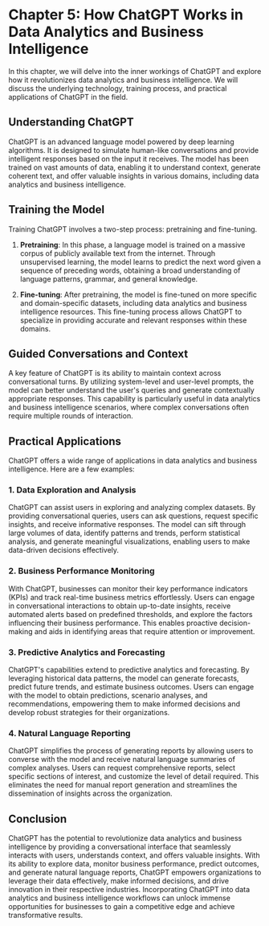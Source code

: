 Chapter 5: How ChatGPT Works in Data Analytics and Business Intelligence
========================================================================

In this chapter, we will delve into the inner workings of ChatGPT and explore how it revolutionizes data analytics and business intelligence. We will discuss the underlying technology, training process, and practical applications of ChatGPT in the field.

Understanding ChatGPT
---------------------

ChatGPT is an advanced language model powered by deep learning algorithms. It is designed to simulate human-like conversations and provide intelligent responses based on the input it receives. The model has been trained on vast amounts of data, enabling it to understand context, generate coherent text, and offer valuable insights in various domains, including data analytics and business intelligence.

Training the Model
------------------

Training ChatGPT involves a two-step process: pretraining and fine-tuning.

1. **Pretraining**: In this phase, a language model is trained on a massive corpus of publicly available text from the internet. Through unsupervised learning, the model learns to predict the next word given a sequence of preceding words, obtaining a broad understanding of language patterns, grammar, and general knowledge.

2. **Fine-tuning**: After pretraining, the model is fine-tuned on more specific and domain-specific datasets, including data analytics and business intelligence resources. This fine-tuning process allows ChatGPT to specialize in providing accurate and relevant responses within these domains.

Guided Conversations and Context
--------------------------------

A key feature of ChatGPT is its ability to maintain context across conversational turns. By utilizing system-level and user-level prompts, the model can better understand the user's queries and generate contextually appropriate responses. This capability is particularly useful in data analytics and business intelligence scenarios, where complex conversations often require multiple rounds of interaction.

Practical Applications
----------------------

ChatGPT offers a wide range of applications in data analytics and business intelligence. Here are a few examples:

### 1. Data Exploration and Analysis

ChatGPT can assist users in exploring and analyzing complex datasets. By providing conversational queries, users can ask questions, request specific insights, and receive informative responses. The model can sift through large volumes of data, identify patterns and trends, perform statistical analysis, and generate meaningful visualizations, enabling users to make data-driven decisions effectively.

### 2. Business Performance Monitoring

With ChatGPT, businesses can monitor their key performance indicators (KPIs) and track real-time business metrics effortlessly. Users can engage in conversational interactions to obtain up-to-date insights, receive automated alerts based on predefined thresholds, and explore the factors influencing their business performance. This enables proactive decision-making and aids in identifying areas that require attention or improvement.

### 3. Predictive Analytics and Forecasting

ChatGPT's capabilities extend to predictive analytics and forecasting. By leveraging historical data patterns, the model can generate forecasts, predict future trends, and estimate business outcomes. Users can engage with the model to obtain predictions, scenario analyses, and recommendations, empowering them to make informed decisions and develop robust strategies for their organizations.

### 4. Natural Language Reporting

ChatGPT simplifies the process of generating reports by allowing users to converse with the model and receive natural language summaries of complex analyses. Users can request comprehensive reports, select specific sections of interest, and customize the level of detail required. This eliminates the need for manual report generation and streamlines the dissemination of insights across the organization.

Conclusion
----------

ChatGPT has the potential to revolutionize data analytics and business intelligence by providing a conversational interface that seamlessly interacts with users, understands context, and offers valuable insights. With its ability to explore data, monitor business performance, predict outcomes, and generate natural language reports, ChatGPT empowers organizations to leverage their data effectively, make informed decisions, and drive innovation in their respective industries. Incorporating ChatGPT into data analytics and business intelligence workflows can unlock immense opportunities for businesses to gain a competitive edge and achieve transformative results.
